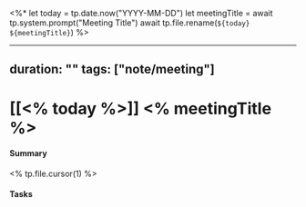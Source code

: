 
<%* 
let today = tp.date.now("YYYY-MM-DD")
let meetingTitle = await tp.system.prompt("Meeting Title")
await tp.file.rename(`${today} ${meetingTitle}`) 
%>

---
duration: ""
tags: ["note/meeting"]
---

# [[<% today  %>]] <% meetingTitle %>

#### Summary
<% tp.file.cursor(1) %>

#### Tasks